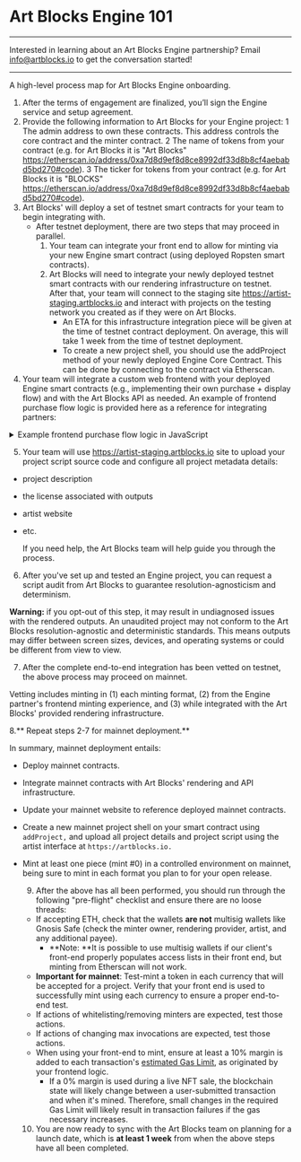 # Art Blocks Engine 101

---

Interested in learning about an Art Blocks Engine partnership? Email info@artblocks.io to get the conversation started! 

---

A high-level process map for Art Blocks Engine onboarding.

1. After the terms of engagement are finalized, you’ll sign the Engine service and setup agreement.
2. Provide the following information to Art Blocks for your Engine project:
   1 The admin address to own these contracts. This address controls the core contract and the minter contract.
   2 The name of tokens from your contract (e.g. for Art Blocks it is "Art Blocks" https://etherscan.io/address/0xa7d8d9ef8d8ce8992df33d8b8cf4aebabd5bd270#code).
   3 The ticker for tokens from your contract (e.g. for Art Blocks it is "BLOCKS" https://etherscan.io/address/0xa7d8d9ef8d8ce8992df33d8b8cf4aebabd5bd270#code).
3. Art Blocks' will deploy a set of testnet smart contracts for your team to begin integrating with.
   * After testnet deployment, there are two steps that may proceed in parallel.
     1. Your team can integrate your front end to allow for minting via your new Engine smart contract (using deployed Ropsten smart contracts).
     2. Art Blocks will need to integrate your newly deployed testnet smart contracts with our rendering infrastructure on testnet. After that, your team will connect to the staging site https://artist-staging.artblocks.io and interact with projects on the testing network you created as if they were on Art Blocks.
        * An ETA for this infrastructure integration piece will be given at the time of testnet contract deployment. On average, this will take 1 week from the time of testnet deployment.
        * To create a new project shell, you should use the addProject method of your newly deployed Engine Core Contract. This can be done by connecting to the contract via Etherscan.
4.  Your team will integrate a custom web frontend with your deployed Engine smart contracts (e.g., implementing their own purchase + display flow) and with the Art Blocks API as needed. An example of frontend purchase flow logic is provided here as a reference for integrating partners:

<details>
  <summary>Example frontend purchase flow logic in JavaScript</summary>
  
  ```js
  /** CONNECTION **/
  // A Web3Provider wraps a standard Web3 provider, which is
  // what Metamask injects as window.ethereum into each page
  const provider = new ethers.providers.Web3Provider(window.ethereum)
  // Connect to Dapp. This should happen in response to a user interaction
  await provider.send("eth_requestAccounts", []);
  // A signer is required to make any write transactions
  const signer = provider.getSigner();
  const userAddress = await signer.getAddress()
  
  /** PRE PURCHASE **/
  // Check that the project is unpaused, active, and
  // has not yet reached its maxInvocations. Also get
  // price per token.
  const genArt = new ethers.Contract('<CORE CONTRACT ADDRESS>', GEN_ART_ABI, provider)
  const { paused } = await genArt.projectScriptInfo('<PROJECT ID>')
  const { invocations, maxInvocations, pricePerTokenInWei, active, currencyAddress } = await genArt.projectTokenInfo('<PROJECT ID>')
  if (Number(invocations) >= Number(maxInvocations) || paused || !active) {
    // Disable purchase
    return
  }
  
  /** PRE PURCHASE (ERC-20) **/
  const NULL_ADDRESS = '0x0000000000000000000000000000000000000000'
  const projectUsesErc20 = currencyAddress && currencyAddress !== NULL_ADDRESS
  if (projectUsesErc20) {
    // Set up ERC-20 contract
    const erc20 = new ethers.Contract('<ERC-20 CONTRACT ADDRESS>', ERC20_ABI, signer)
    
    // Check that the user has the required amount of ERC-20
    const balance = await erc20.balanceOf(userAddress)
    if (balance.lt(pricePerTokenInWei)) {
      // Show insufficent funds error
      return
    }
    
    // Check allowance for minterAddress allowed by user
    const allowance = await erc20.allowance(
      userAddress,
      '<MINTER CONTRACT ADDRESS>'
    )
    
    // If the user has not yet allowed enough of their ERC-20 to be used
    // by the minter, have them approve enough.
    if (allowance.lt(pricePerTokenInWei)) {
      // Trigger user wallet dialogue. This should be done in response to user interaction.
      const approveTransaction = await erc20.approve('<MINTER CONTRACT ADDRESS>', pricePerTokenInWei)
      // Wait for approve transaction confirmation
      await approveTransaction.wait(1)
    }
  }
  
  /** PURCHASE **/
  // Set up minter contract connected to users wallet
  const minter = new ethers.Contract('<MINTER CONTRACT ADDRESS>', MINTER_ABI, signer);
  // Initiate purchase transaction (user must confirm through metamask).
  // If paying in ether, we must include a payable value otherwise payable value will be 0.
  const transaction = await minter.purchase('<PROJECT ID>', { value: projectUsesErc20 ? '0' : pricePerTokenInWei})
  // Wait for the transaction to be confirmed. The number passed to the wait function specifies the
  // number of block confirmations to wait for.  You may want to wait longer than a single
  // block to prevent showing the wrong output in case of a chain reorg. The Art Blocks site
  // waits for 3 block confirmations.
  const receipt = await transaction.wait(3)
  // Iterate through events to find mint event
  const mintEvent = (receipt.events || []).find(
    (receiptEvent) => {
      const event = genArt.interface.getEvent(
        receiptEvent.topics[0]
      )
      return event && event.name === 'Mint'
    }
  )
  
  // Decode the mint event
  const mintEventDecoded = genArt.interface.decodeEventLog(
    'Mint',
    mintEvent.data,
    mintEvent.topics
  )
  // Token ID as BigNumber object
  const tokenIdBigNum = mintEventDecoded['_tokenId']
  // Token ID as string
  const tokenId = tokenIdBigNum.toString()
  // Use the token id to display the newly minted token with the iframe'd generator
  ```
</details>
   

   5. Your team will use https://artist-staging.artblocks.io site to upload your project script source code and configure all project metadata details:
- project description
- the license associated with outputs
- artist website
- etc.

   If you need help, the Art Blocks team will help guide you through the process.

6. After you've set up and tested an Engine project, you can request a script audit from Art Blocks to guarantee resolution-agnosticism and determinism. 

**Warning:** if you opt-out of this step, it may result in undiagnosed issues with the rendered outputs. An unaudited project may not conform to the Art Blocks resolution-agnostic and deterministic standards. This means outputs may differ between screen sizes, devices, and operating systems or could be different from view to view.


7. After the complete end-to-end integration has been vetted on testnet, the above process may proceed on mainnet. 

Vetting includes minting in (1) each minting format, (2) from the Engine partner's frontend minting experience, and (3) while integrated with the Art Blocks' provided rendering infrastructure.


8.** Repeat steps 2-7 for mainnet deployment.** 
   
In summary, mainnet deployment entails:
- Deploy mainnet contracts.
- Integrate mainnet contracts with Art Blocks' rendering and API infrastructure.
- Update your mainnet website to reference deployed mainnet contracts.
- Create a new mainnet project shell on your smart contract using `addProject,`  and upload all project details and project script using the artist interface at `https://artblocks.io.`
- Mint at least one piece (mint #0) in a controlled environment on mainnet, being sure to mint in each format you plan to for your open release.

   9. After the above has all been performed, you should run through the following "pre-flight" checklist and ensure there are no loose threads:
   * If accepting ETH, check that the wallets **are not** multisig wallets like Gnosis Safe (check the minter owner, rendering provider, artist, and any additional payee).
     * **Note: **It is possible to use multisig wallets if our client's front-end properly populates access lists in their front end, but minting from Etherscan will not work.
   * **Important for mainnet**: Test-mint a token in each currency that will be accepted for a project. Verify that your front end is used to successfully mint using each currency to ensure a proper end-to-end test.
   * If actions of whitelisting/removing minters are expected, test those actions.
   * If actions of changing max invocations are expected, test those actions.
   * When using your front-end to mint, ensure at least a 10% margin is added to each transaction's [estimated Gas Limit](https://docs.ethers.io/v5/api/providers/provider/#Provider-estimateGas), as originated by your frontend logic.
     * If a 0% margin is used during a live NFT sale, the blockchain state will likely change between a user-submitted transaction and when it's mined. Therefore, small changes in the required Gas Limit will likely result in transaction failures if the gas necessary increases.

   10. You are now ready to sync with the Art Blocks team on planning for a launch date, which is **at least 1 week** from when the above steps have all been completed.
